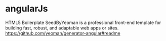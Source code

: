 # angularJs
HTML5 Boilerplate SeedByYeoman  is a professional front-end template for building fast, robust, and adaptable web apps or sites.
https://github.com/yeoman/generator-angular#readme
